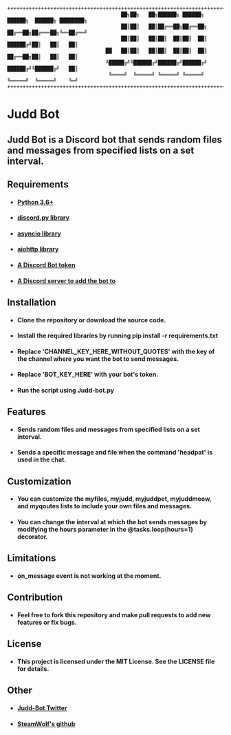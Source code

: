 ```
+++++++++++++++++++++++++++++++++++++++++++++++++++++++++++++++++++++++++++++++++++++++++++++++++++++++++++++++++++++++++++++++++++++++++++++
                                     ██╗██╗   ██╗██████╗ ██████╗     ██████╗  ██████╗ ████████╗
                                     ██║██║   ██║██╔══██╗██╔══██╗    ██╔══██╗██╔═══██╗╚══██╔══╝
                                     ██║██║   ██║██║  ██║██║  ██║    ██████╔╝██║   ██║   ██║   
                                ██   ██║██║   ██║██║  ██║██║  ██║    ██╔══██╗██║   ██║   ██║   
                                ╚█████╔╝╚██████╔╝██████╔╝██████╔╝    ██████╔╝╚██████╔╝   ██║   
                                 ╚════╝  ╚═════╝ ╚═════╝ ╚═════╝     ╚═════╝  ╚═════╝    ╚═╝                            +++++++++++++++++++++++++++++++++++++++++++++++++++++++++++++++++++++++++++++++++++++++++++++++++++++++++++++++++++++++++++++++++++++++++++++
```
# Judd Bot

## Judd Bot is a Discord bot that sends random files and messages from specified lists on a set interval.

## Requirements
* #### [Python 3.6+](https://www.python.org/downloads/)
* #### [discord.py library](https://pypi.org/project/discord.py/)
* #### [asyncio library](https://pypi.org/project/asyncio/)
* #### [aiohttp library](https://pypi.org/project/aiohttp/)
* #### [A Discord Bot token](https://discord.com/developers/docs/intro)
* #### [A Discord server to add the bot to](https://discord.com)

## Installation
* #### Clone the repository or download the source code.
* #### Install the required libraries by running pip install -r requirements.txt
* #### Replace 'CHANNEL_KEY_HERE_WITHOUT_QUOTES' with the key of the channel where you want the bot to send messages.
* #### Replace 'BOT_KEY_HERE' with your bot's token.
* #### Run the script using Judd-bot.py

## Features
* #### Sends random files and messages from specified lists on a set interval.
* #### Sends a specific message and file when the command 'headpat' is used in the chat.

## Customization
* #### You can customize the myfiles, myjudd, myjuddpet, myjuddmeow, and myqoutes lists to include your own files and messages.
* #### You can change the interval at which the bot sends messages by modifying the hours parameter in the @tasks.loop(hours=1) decorator.

## Limitations
* #### on_message event is not working at the moment.

## Contribution
* #### Feel free to fork this repository and make pull requests to add new features or fix bugs.

## License
* #### This project is licensed under the MIT License. See the LICENSE file for details.

## Other
* #### [Judd-Bot Twitter](https://twitter.com/Hourly_Judd)
* #### [SteamWolf's github](https://github.com/SteamWo1f)
